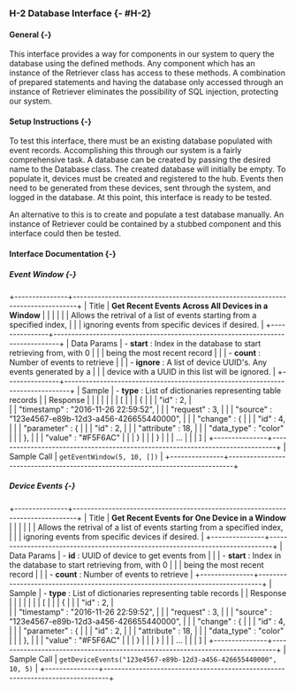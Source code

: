 ### H-2 Database Interface {- #H-2}

#### General {-}

This interface provides a way for components in our system to query the database using the defined
methods. Any component which has an instance of the Retriever class has access to these methods. 
A combination of prepared statements and having the database only accessed through an instance of
Retriever eliminates the possibility of SQL injection, protecting our system.

#### Setup Instructions {-}

To test this interface, there must be an existing database populated with event records. 
Accomplishing this through our system is a fairly comprehensive task. A database can be created by
passing the desired name to the Database class. The created database will initially be empty. To
populate it, devices must be created and registered to the hub. Events then need to be generated 
from these devices, sent through the system, and logged in the database. At this point, this 
interface is ready to be tested.

An alternative to this is to create and populate a test database manually. An instance of Retriever 
could be contained by a stubbed component and this interface could then be tested.

#### Interface Documentation {-}

##### Event Window {-}

+---------------+-------------------------------------------------------------------------------+
| Title     	| **Get Recent Events Across All Devices in a Window**	       					|
|      		 	|                                                                             	|
|       		| Allows the retrival of a list of events starting from a specified index,		|
|				| ignoring events from specific devices if desired.								|
+---------------+-------------------------------------------------------------------------------+
| Data Params	| - **start** *<int>*: Index in the database to start retrieving from, with 0 	|
|				|	being the most recent record												|
| 				| - **count** *<int>*: Number of events to retrieve								|
| 				| - **ignore** *<list>*: A list of device UUID's. Any events generated by a 	|
|				| device with a UUID in this list will be ignored.								|
+---------------+-------------------------------------------------------------------------------+
| Sample		| - **type** *<list>*: List of dictionaries representing table records 			|
| Response		| 																				|
|				|																				|
| 				|			[																	|
|				|				{ 																|
| 				|					"id" 		: 2,											|	
| 				|					"timestamp" : "2016-11-26 22:59:52",						|
| 				|					"request" 	: 3,											|
| 				|					"source" 	: "123e4567-e89b-12d3-a456-426655440000",		|
| 				|					"change" 	: {												|
| 				|						"id" 		: 4,										|
|				|						"parameter" : {											|
|				|							"id" 		: 2,									|
|				|							"attribute"	: 18,									|
|				|							"data_type"	: "color"								|
|				|						},														|
|				|						"value" : "#F5F6AC"										|
|				|					}															|
| 				|				}																|
|				|				...																|
|				|			]																	|
+---------------+-------------------------------------------------------------------------------+
| Sample Call	| `getEventWindow(5, 10, [])`													|
+---------------+-------------------------------------------------------------------------------+


##### Device Events {-}

+---------------+-------------------------------------------------------------------------------+
| Title     	| **Get Recent Events for One Device in a Window**	       						|
|      		 	|                                                                             	|
|       		| Allows the retrival of a list of events starting from a specified index,		|
|				| ignoring events from specific devices if desired.								|
+---------------+-------------------------------------------------------------------------------+
| Data Params	| - **id** *<string>*: UUID of device to get events from						|
|				| - **start** *<int>*: Index in the database to start retrieving from, with 0 	|
|				|	being the most recent record												|
| 				| - **count** *<int>*: Number of events to retrieve								|
+---------------+-------------------------------------------------------------------------------+
| Sample		| - **type** *<list>*: List of dictionaries representing table records 			|
| Response		| 																				|
|				|																				|
| 				|			[																	|
|				|				{ 																|
| 				|					"id" 		: 2,											|	
| 				|					"timestamp" : "2016-11-26 22:59:52",						|
| 				|					"request" 	: 3,											|
| 				|					"source" 	: "123e4567-e89b-12d3-a456-426655440000",		|
| 				|					"change" 	: {												|
| 				|						"id" 		: 4,										|
|				|						"parameter" : {											|
|				|							"id" 		: 2,									|
|				|							"attribute"	: 18,									|
|				|							"data_type"	: "color"								|
|				|						},														|
|				|						"value" : "#F5F6AC"										|
|				|					}															|
| 				|				}																|
|				|				...																|
|				|			]																	|
+---------------+-------------------------------------------------------------------------------+
| Sample Call	| `getDeviceEvents("123e4567-e89b-12d3-a456-426655440000", 10, 5)`				|
+---------------+-------------------------------------------------------------------------------+

